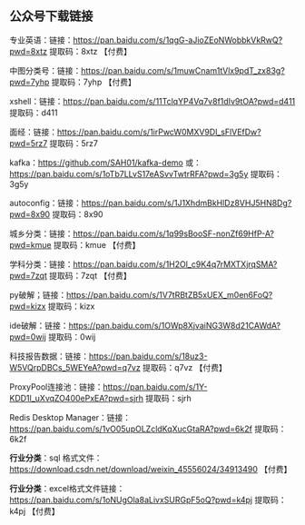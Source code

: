 ## 公众号下载链接

专业英语：链接：https://pan.baidu.com/s/1qgG-aJioZEoNWobbkVkRwQ?pwd=8xtz 提取码：8xtz 【付费】

中图分类号：链接：https://pan.baidu.com/s/1muwCnam1tVlx9pdT_zx83g?pwd=7yhp 提取码：7yhp 【付费】

xshell：链接：https://pan.baidu.com/s/11TclqYP4Vq7v8f1dIv9tOA?pwd=d411 提取码：d411

面经：链接：https://pan.baidu.com/s/1irPwcW0MXV9Dl_sFlVEfDw?pwd=5rz7 提取码：5rz7

kafka：https://github.com/SAH01/kafka-demo 或：https://pan.baidu.com/s/1oTb7LLvS17eASvvTwtrRFA?pwd=3g5y 提取码：3g5y

autoconfig：链接：https://pan.baidu.com/s/1J1XhdmBkHlDz8VHJ5HN8Dg?pwd=8x90 提取码：8x90

城乡分类：链接：https://pan.baidu.com/s/1q99sBooSF-nonZf69HfP-A?pwd=kmue 提取码：kmue 【付费】

学科分类：链接：https://pan.baidu.com/s/1H2Ol_c9K4q7rMXTXjrqSMA?pwd=7zqt 提取码：7zqt 【付费】

py破解；链接：https://pan.baidu.com/s/1V7tRBtZB5xUEX_m0en6FoQ?pwd=kizx 提取码：kizx

ide破解：链接：https://pan.baidu.com/s/1OWp8XjvaiNG3W8d21CAWdA?pwd=0wij 提取码：0wij

科技报告数据：链接：https://pan.baidu.com/s/18uz3-W5VQrpDBCs_5WEYeA?pwd=q7vz 提取码：q7vz 【付费】

ProxyPool连接池：链接：https://pan.baidu.com/s/1Y-KDD1l_uXvqZO400ePxEA?pwd=sjrh 提取码：sjrh

Redis Desktop Manager：链接：https://pan.baidu.com/s/1vO05upOLZcldKqXucGtaRA?pwd=6k2f 提取码：6k2f

**行业分类**：sql 格式文件：https://download.csdn.net/download/weixin_45556024/34913490  【付费】

**行业分类**：excel格式文件链接：https://pan.baidu.com/s/1oNUgOla8aLivxSURGpF5oQ?pwd=k4pj 提取码：k4pj 【付费】



